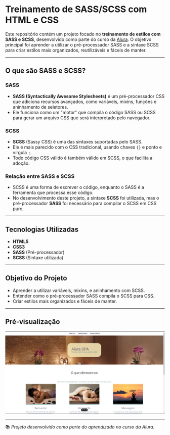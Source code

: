 # Treinamento de SASS/SCSS com HTML e CSS

Este repositório contém um projeto focado no **treinamento de estilos com SASS e SCSS**, desenvolvido como parte do curso da [Alura](https://www.alura.com.br/). O objetivo principal foi aprender a utilizar o pré-processador SASS e a sintaxe SCSS para criar estilos mais organizados, reutilizáveis e fáceis de manter.

---

## O que são SASS e SCSS?

### **SASS**
- **SASS (Syntactically Awesome Stylesheets)** é um pré-processador CSS que adiciona recursos avançados, como variáveis, mixins, funções e aninhamento de seletores.
- Ele funciona como um "motor" que compila o código SASS ou SCSS para gerar um arquivo CSS que será interpretado pelo navegador.

### **SCSS**
- **SCSS** (Sassy CSS) é uma das sintaxes suportadas pelo SASS.
- Ele é mais parecido com o CSS tradicional, usando chaves `{}` e ponto e vírgula `;`.
- Todo código CSS válido é também válido em SCSS, o que facilita a adoção.

### Relação entre SASS e SCSS
- SCSS é uma forma de escrever o código, enquanto o SASS é a ferramenta que processa esse código.
- No desenvolvimento deste projeto, a sintaxe **SCSS** foi utilizada, mas o pré-processador **SASS** foi necessário para compilar o SCSS em CSS puro.

---

## Tecnologias Utilizadas

- **HTML5**
- **CSS3**
- **SASS** (Pré-processador)
- **SCSS** (Sintaxe utilizada)

---

## Objetivo do Projeto

- Aprender a utilizar variáveis, mixins, e aninhamento com SCSS.
- Entender como o pré-processador SASS compila o SCSS para CSS.
- Criar estilos mais organizados e fáceis de manter.

---

## Pré-visualização

<div align="center">
  <img src="pre-sass.png" alt="Pré-visualização do Projeto">
</div>

---

📚 *Projeto desenvolvido como parte do aprendizado no curso da Alura.*
